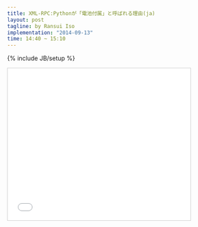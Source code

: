 ```yaml
---
title: XML-RPC:Pythonが「電池付属」と呼ばれる理由(ja)
layout: post
tagline: by Ransui Iso
implementation: "2014-09-13"
time: 14:40 ~ 15:10
---
```


{% include JB/setup %}

<iframe src="//www.slideshare.net/slideshow/embed_code/39098941" width="427" height="356" frameborder="0" marginwidth="0" marginheight="0" scrolling="no" style="border:1px solid #CCC; border-width:1px; margin-bottom:5px; max-width: 100%;" allowfullscreen> </iframe>


